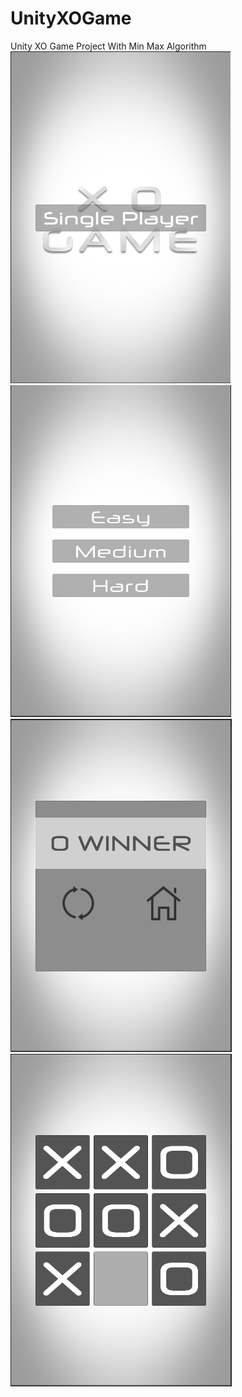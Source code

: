 # UnityXOGame
Unity XO Game Project With Min Max Algorithm  
![UnityXOGame](https://github.com/komeilshahmoradi/UnityXOGame/blob/master/Showcase/001.PNG)![UnityXOGame](https://github.com/komeilshahmoradi/UnityXOGame/blob/master/Showcase/002.PNG)  
![UnityXOGame](https://github.com/komeilshahmoradi/UnityXOGame/blob/master/Showcase/003.PNG)![UnityXOGame](https://github.com/komeilshahmoradi/UnityXOGame/blob/master/Showcase/004.PNG)


